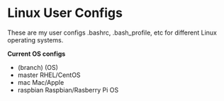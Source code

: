 Linux User Configs
=======================

These are my user configs .bashrc, .bash_profile, etc
for different Linux operating systems.

__Current OS configs__

* (branch) (OS)
* master    RHEL/CentOS
* mac       Mac/Apple
* raspbian  Raspbian/Rasberry Pi OS

